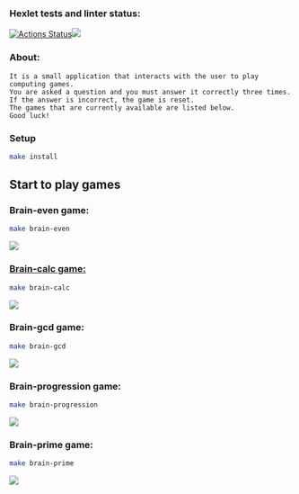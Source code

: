 ### Hexlet tests and linter status:
[![Actions Status](https://github.com/Memnaya/frontend-project-44/workflows/hexlet-check/badge.svg)](https://github.com/Memnaya/frontend-project-44/actions)<a href="https://codeclimate.com/github/Memnaya/frontend-project-44/maintainability"><img src="https://api.codeclimate.com/v1/badges/c6c306973ee2f590f680/maintainability" /></a>
### About:
```
It is a small application that interacts with the user to play computing games.
You are asked a question and you must answer it correctly three times. 
If the answer is incorrect, the game is reset. 
The games that are currently available are listed below.
Good luck!
```
### Setup
```bash
make install
```
## Start to play games
### Brain-even game:
```bash
make brain-even
```
<a href="https://asciinema.org/a/lE9a6yadduAtU8clpCnynuQBI" target="_blank"><img src="https://asciinema.org/a/lE9a6yadduAtU8clpCnynuQBI.svg" />

### Brain-calc game:
```bash
make brain-calc
```
<a href="https://asciinema.org/a/545196" target="_blank"><img src="https://asciinema.org/a/545196.svg" /></a>

### Brain-gcd game:
```bash
make brain-gcd
```
<a href="https://asciinema.org/a/545259" target="_blank"><img src="https://asciinema.org/a/545259.svg" /></a>

### Brain-progression game:
```bash
make brain-progression
```
<a href="https://asciinema.org/a/545608" target="_blank"><img src="https://asciinema.org/a/545608.svg" /></a>

### Brain-prime game:
```bash
make brain-prime
```
<a href="https://asciinema.org/a/545636" target="_blank"><img src="https://asciinema.org/a/545636.svg" /></a>